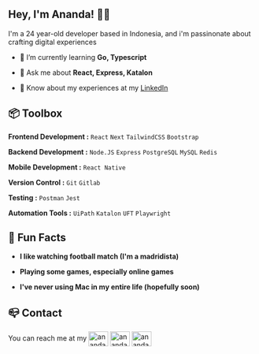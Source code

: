 <h2>Hey, I'm Ananda! 👋🏽</h2>

<p>I'm a 24 year-old developer based in Indonesia, and i'm passinonate about crafting digital experiences</p>

- 🌱 I’m currently learning **Go, Typescript**

- 💬 Ask me about **React, Express, Katalon**

- 📄 Know about my experiences at my [LinkedIn](https://www.linkedin.com/in/anandafpp/)

## 📦 Toolbox

**Frontend Development :** `React` `Next` `TailwindCSS` `Bootstrap`

**Backend Development :** `Node.JS` `Express` `PostgreSQL` `MySQL` `Redis`

**Mobile Development :** `React Native`

**Version Control :** `Git` `Gitlab`

**Testing :** `Postman` `Jest`

**Automation Tools :** `UiPath` `Katalon` `UFT` `Playwright`

## 🎲 Fun Facts

- **I like watching football match (I'm a madridista)**

- **Playing some games, especially online games**

- **I've never using Mac in my entire life (hopefully soon)**

## 📪 Contact

You can reach me at my <a href="https://linkedin.com/in/anandafpp" target="blank"><img align="center" src="https://raw.githubusercontent.com/rahuldkjain/github-profile-readme-generator/master/src/images/icons/Social/linked-in-alt.svg" alt="anandafpp" height="30" width="40" /></a>
<a href="https://fb.com/ananda fadhilah perkasa putra" target="blank"><img align="center" src="https://raw.githubusercontent.com/rahuldkjain/github-profile-readme-generator/master/src/images/icons/Social/facebook.svg" alt="ananda fadhilah perkasa putra" height="30" width="40" /></a>
<a href="https://instagram.com/ananda.fpp" target="blank"><img align="center" src="https://raw.githubusercontent.com/rahuldkjain/github-profile-readme-generator/master/src/images/icons/Social/instagram.svg" alt="ananda.fpp" height="30" width="40" /></a>
